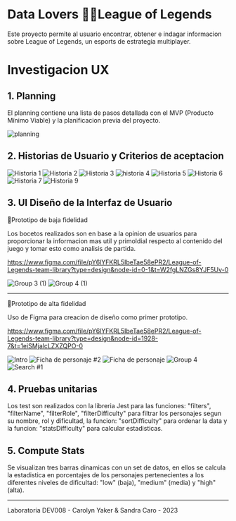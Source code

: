 # Data Lovers 🐱‍💻League of Legends

Este proyecto permite al usuario encontrar, obtener e indagar informacion sobre League of Legends, un esports de estrategia multiplayer.

# Investigacion UX
## 1. Planning
El planning contiene una lista de pasos detallada con el MVP (Producto Mínimo Viable) y la planificacion previa del proyecto. 

![planning](https://github.com/SamCaro/DEV008-data-lovers/assets/131512250/4eab0186-0f4b-4199-af37-b25b8d369f5e)

## 2. Historias de Usuario y Criterios de aceptacion

![Historia 1](https://github.com/SamCaro/DEV008-data-lovers/assets/131512250/9a2b7da3-1c10-4ca0-9dd4-4eae76547993)
![Historia 2](https://github.com/SamCaro/DEV008-data-lovers/assets/131512250/b8b24dc7-e903-4766-bf48-795067a9620d)
![Historia 3](https://github.com/SamCaro/DEV008-data-lovers/assets/131512250/b1e15f22-47b1-4ec6-9fdb-2560a0d3ceed)
![historia 4](https://github.com/SamCaro/DEV008-data-lovers/assets/131512250/5332def2-0687-4ec6-9840-9ede4511fe0a)
![Historia 5](https://github.com/SamCaro/DEV008-data-lovers/assets/131512250/d4e6882b-519b-468b-bd23-8a0b1c1158a4)
![Historia 6](https://github.com/SamCaro/DEV008-data-lovers/assets/131512250/813a2a85-db27-443b-aa41-7501cfeb825f)
![Historia 7](https://github.com/SamCaro/DEV008-data-lovers/assets/131512250/d4e0add7-0cf4-4d24-a16a-e19f4f85eec7)
![Historia 9](https://github.com/SamCaro/DEV008-data-lovers/assets/131512250/8e2f8083-e428-4ec7-8e58-55d93e78183a)



## 3. UI Diseño de la Interfaz de Usuario 

🔸Prototipo de baja fidelidad 

Los bocetos realizados son en base a la opinion de usuarios para proporcionar la informacion mas util y primoldial respecto al contenido del juego y tomar esto como analisis de partida.

https://www.figma.com/file/pY6lYFKRL5IbeTae58ePR2/League-of-Legends-team-library?type=design&node-id=0-1&t=W2fgLNZGs8YJF5Uv-0

![Group 3 (1)](https://github.com/SamCaro/DEV008-data-lovers/assets/131512250/f2ae0fc4-ad4d-4d16-ba17-a48cc3365de6)
![Group 4 (1)](https://github.com/SamCaro/DEV008-data-lovers/assets/131512250/5231ce24-0fc3-44ee-8585-2343d6e157b5)

***

🔸Prototipo de alta fidelidad 

Uso de Figma para creacion de diseño como primer prototipo.

https://www.figma.com/file/pY6lYFKRL5IbeTae58ePR2/League-of-Legends-team-library?type=design&node-id=1928-7&t=1eiSMjalcLZXZQPO-0

![Intro](https://github.com/SamCaro/DEV008-data-lovers/assets/131512250/63fc1041-c229-45d7-a75e-7dbec8b51e62)
![Ficha de personaje #2](https://github.com/SamCaro/DEV008-data-lovers/assets/131512250/ec95f4b9-8ca5-4032-9f3b-2ab5f14fa555)
![Ficha de personaje](https://github.com/SamCaro/DEV008-data-lovers/assets/131512250/1822afa9-275a-4350-b840-c69bd57dca7a)
![Group 4](https://github.com/SamCaro/DEV008-data-lovers/assets/131512250/ae3e17cf-f5c1-496d-a814-c00b3ebd23d0)
![Search #1](https://github.com/SamCaro/DEV008-data-lovers/assets/131512250/2af1207f-05db-4dac-aa2a-b15f90f1d0e2)

## 4. Pruebas unitarias

Los test son realizados con la libreria Jest para las funciones: "filters", "filterName", "filterRole", "filterDifficulty" para filtrar los personajes segun su nombre, rol y dificultad, la funcion: "sortDifficulty" para ordenar la data y la funcion: "statsDifficulty" para calcular estadisticas.

## 5. Compute Stats

Se visualizan tres barras dinamicas con un set de datos, en ellos se calcula la estadistica en porcentajes de los personajes pertenecientes a los diferentes niveles de dificultad: "low" (baja), "medium" (media) y "high" (alta).

***

Laboratoria DEV008 - Carolyn Yaker & Sandra Caro - 2023


